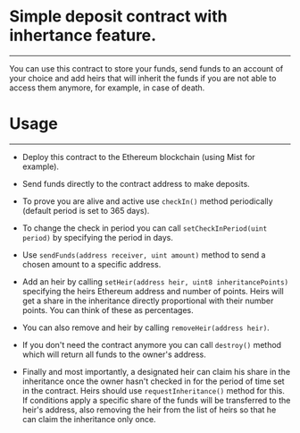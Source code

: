 # Simple deposit contract with inhertance feature. #
---
You can use this contract to store your funds, send funds to an account of your choice and add heirs that will inherit the funds if you are not able to access them anymore, for example, in case of death.

# Usage #
--- 
* Deploy this contract to the Ethereum blockchain (using Mist for example).

* Send funds directly to the contract address to make deposits.

* To prove you are alive and active use ```checkIn()``` method periodically (default period is set to 365 days).

* To change the check in period you can call ```setCheckInPeriod(uint period)``` by specifying the period in days.

* Use ```sendFunds(address receiver, uint amount)``` method to send a chosen amount to a specific address.

* Add an heir by calling ```setHeir(address heir, uint8 inheritancePoints)``` specifying the heirs Ethereum address and number of points. Heirs will get a share in the inheritance directly proportional with their number points. You can think of these as percentages.

* You can also remove and heir by calling ```removeHeir(address heir)```.

* If you don't need the contract anymore you can call ```destroy()``` method which will return all funds to the owner's address.

* Finally and most importantly, a designated heir can claim his share in the inheritance once the owner hasn't checked in for the period of time set in the contract. Heirs should use ```requestInheritance()``` method for this. If conditions apply a specific share of the funds will be transferred to the heir's address, also removing the heir from the list of heirs so that he can claim the inheritance only once.